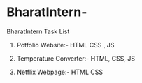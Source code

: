 # BharatIntern-
BharatIntern Task List

1) Potfolio Website:- HTML CSS , JS 

2) Temperature Converter:- HTML, CSS, JS 

3) Netflix Webpage:- HTML CSS
